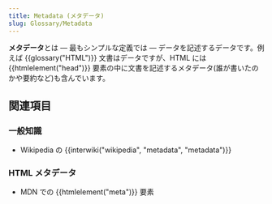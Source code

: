 ```yaml
---
title: Metadata (メタデータ)
slug: Glossary/Metadata
---
```


**メタデータ**とは — 最もシンプルな定義では — データを記述するデータです。例えば {{glossary("HTML")}} 文書はデータですが、HTML には {{htmlelement("head")}} 要素の中に文書を記述するメタデータ(誰が書いたのかや要約など)も含んでいます。

## 関連項目

### 一般知識

- Wikipedia の {{interwiki("wikipedia", "metadata", "metadata")}}

### HTML メタデータ

- MDN での {{htmlelement("meta")}} 要素
